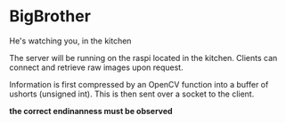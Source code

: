 BigBrother
==========

He's watching you, in the kitchen

The server will be running on the raspi located in the kitchen.
Clients can connect and retrieve raw images upon request.

Information is first compressed by an OpenCV function into a buffer of
ushorts (unsigned int). This is then sent over a socket to the client.

**the correct endinanness must be observed**
